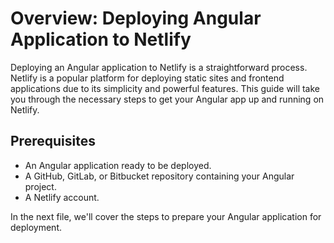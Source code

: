 # Overview: Deploying Angular Application to Netlify

Deploying an Angular application to Netlify is a straightforward process. Netlify is a popular platform for deploying static sites and frontend applications due to its simplicity and powerful features. This guide will take you through the necessary steps to get your Angular app up and running on Netlify.

## Prerequisites

- An Angular application ready to be deployed.
- A GitHub, GitLab, or Bitbucket repository containing your Angular project.
- A Netlify account.

In the next file, we'll cover the steps to prepare your Angular application for deployment.
